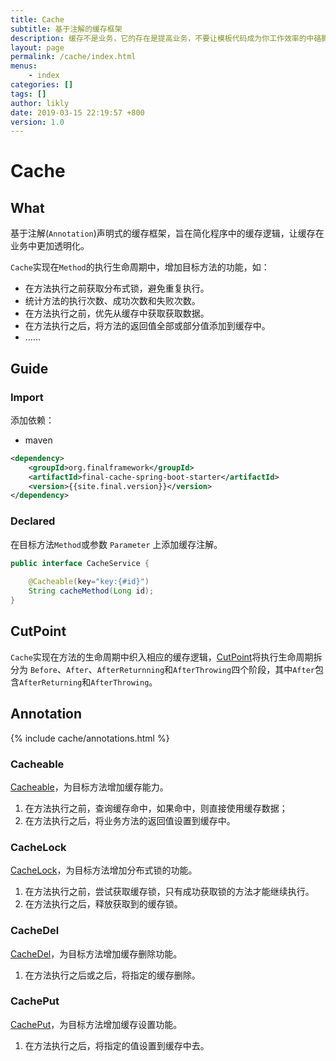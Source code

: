 ```yaml
---
title: Cache
subtitle: 基于注解的缓存框架
description: 缓存不是业务，它的存在是提高业务，不要让模板代码成为你工作效率的中硌脚石。
layout: page
permalink: /cache/index.html
menus:
    - index
categories: []
tags: []
author: likly
date: 2019-03-15 22:19:57 +800
version: 1.0
---
```


# Cache

## What

基于注解(`Annotation`)声明式的缓存框架，旨在简化程序中的缓存逻辑，让缓存在业务中更加透明化。

`Cache`实现在`Method`的执行生命周期中，增加目标方法的功能，如：

* 在方法执行之前获取分布式锁，避免重复执行。
* 统计方法的执行次数、成功次数和失败次数。
* 在方法执行之前，优先从缓存中获取获取数据。
* 在方法执行之后，将方法的返回值全部或部分值添加到缓存中。
* ……

## Guide

### Import

添加依赖：

* maven

```xml
<dependency>
    <groupId>org.finalframework</groupId>
    <artifactId>final-cache-spring-boot-starter</artifactId>
    <version>{{site.final.version}}</version>
</dependency>
```

### Declared

在目标方法`Method`或参数 `Parameter` 上添加缓存注解。

```java
public interface CacheService {
    
    @Cacheable(key="key:{#id}")
    String cacheMethod(Long id);
}
```


## CutPoint

`Cache`实现在方法的生命周期中织入相应的缓存逻辑，[CutPoint](../_spring/aop/cutpoint.md)将执行生命周期拆分为
`Before`、`After`、`AfterReturnning`和`AfterThrowing`四个阶段，其中`After`包含`AfterReturning`和`AfterThrowing`。

## Annotation

{% include cache/annotations.html %}

### Cacheable

[Cacheable](usage/cacheable.md)，为目标方法增加缓存能力。

1. 在方法执行之前，查询缓存命中，如果命中，则直接使用缓存数据；
2. 在方法执行之后，将业务方法的返回值设置到缓存中。

### CacheLock

[CacheLock](usage/cache-lock.md)，为目标方法增加分布式锁的功能。

1. 在方法执行之前，尝试获取缓存锁，只有成功获取锁的方法才能继续执行。
2. 在方法执行之后，释放获取到的缓存锁。

### CacheDel

[CacheDel](usage/cachedel.md)，为目标方法增加缓存删除功能。

1. 在方法执行之后或之后，将指定的缓存删除。

### CachePut

[CachePut](usage/cacheput.md)，为目标方法增加缓存设置功能。

1. 在方法执行之后，将指定的值设置到缓存中去。